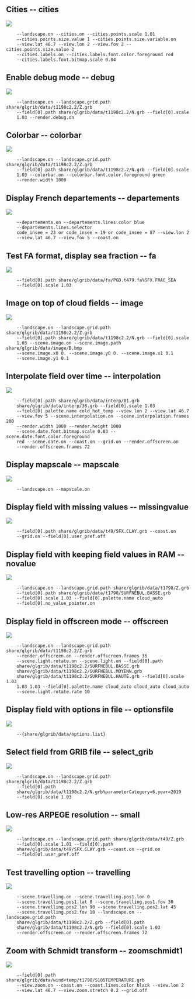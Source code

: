 ## Cities -- cities
![](../test/cities/TEST_0000.png)

```
    --landscape.on --cities.on --cities.points.scale 1.01 
    --cities.points.size.value 1 --cities.points.size.variable.on 
    --view.lat 46.7 --view.lon 2 --view.fov 2 --cities.points.size.value 2 
    --cities.labels.on --cities.labels.font.color.foreground red 
    --cities.labels.font.bitmap.scale 0.04 
```
## Enable debug mode -- debug
![](../test/debug/TEST_0000.png)

```
    --landscape.on --landscape.grid.path share/glgrib/data/t1198c2.2/Z.grb 
    --field[0].path share/glgrib/data/t1198c2.2/N.grb --field[0].scale 
    1.03 --render.debug.on 
```
## Colorbar -- colorbar
![](../test/colorbar/TEST_0000.png)

```
    --landscape.on --landscape.grid.path share/glgrib/data/t1198c2.2/Z.grb 
    --field[0].path share/glgrib/data/t1198c2.2/N.grb --field[0].scale 
    1.03 --colorbar.on --colorbar.font.color.foreground green 
    --render.width 1000 
```
## Display French departements -- departements
![](../test/departements/TEST_0000.png)

```
    --departements.on --departements.lines.color blue 
    --departements.lines.selector 
    code_insee = 23 or code_insee = 19 or code_insee = 87 --view.lon 2 
    --view.lat 46.7 --view.fov 5 --coast.on 
```
## Test FA format, display sea fraction -- fa
![](../test/fa/TEST_0000.png)

```
    --field[0].path share/glgrib/data/fa/PGD.t479.fa%SFX.FRAC_SEA 
    --field[0].scale 1.03 
```
## Image on top of cloud fields -- image
![](../test/image/TEST_0000.png)

```
    --landscape.on --landscape.grid.path share/glgrib/data/t1198c2.2/Z.grb 
    --field[0].path share/glgrib/data/t1198c2.2/N.grb --field[0].scale 
    1.03 --scene.image.on --scene.image.path share/glgrib/data/image/B.bmp 
    --scene.image.x0 0. --scene.image.y0 0. --scene.image.x1 0.1 
    --scene.image.y1 0.1 
```
## Interpolate field over time -- interpolation
![](../test/interpolation/TEST.gif)

```
    --field[0].path share/glgrib/data/interp/01.grb 
    share/glgrib/data/interp/36.grb --field[0].scale 1.03 
    --field[0].palette.name cold_hot_temp --view.lon 2 --view.lat 46.7 
    --view.fov 5 --scene.interpolation.on --scene.interpolation.frames 200 
    --render.width 1000 --render.height 1000 
    --scene.date.font.bitmap.scale 0.03 --scene.date.font.color.foreground 
    red --scene.date.on --coast.on --grid.on --render.offscreen.on 
    --render.offscreen.frames 72 
```
## Display mapscale -- mapscale
![](../test/mapscale/TEST_0000.png)

```
    --landscape.on --mapscale.on 
```
## Display field with missing values -- missingvalue
![](../test/missingvalue/TEST_0000.png)

```
    --field[0].path share/glgrib/data/t49/SFX.CLAY.grb --coast.on 
    --grid.on --field[0].user_pref.off 
```
## Display field with keeping field values in RAM -- novalue
![](../test/novalue/TEST_0000.png)

```
    --landscape.on --landscape.grid.path share/glgrib/data/t1798/Z.grb 
    --field[0].path share/glgrib/data/t1798/SURFNEBUL.BASSE.grb 
    --field[0].scale 1.03 --field[0].palette.name cloud_auto 
    --field[0].no_value_pointer.on 
```
## Display field in offscreen mode -- offscreen
![](../test/offscreen/TEST.gif)

```
    --landscape.on --landscape.grid.path share/glgrib/data/t1198c2.2/Z.grb 
    --render.offscreen.on --render.offscreen.frames 36 
    --scene.light.rotate.on --scene.light.on --field[0].path 
    share/glgrib/data/t1198c2.2/SURFNEBUL.BASSE.grb 
    share/glgrib/data/t1198c2.2/SURFNEBUL.MOYENN.grb 
    share/glgrib/data/t1198c2.2/SURFNEBUL.HAUTE.grb --field[0].scale 1.03 
    1.03 1.03 --field[0].palette.name cloud_auto cloud_auto cloud_auto 
    --scene.light.rotate.rate 10 
```
## Display field with options in file -- optionsfile
![](../test/optionsfile/TEST_0000.png)

```
    --{share/glgrib/data/options.list} 
```
## Select field from GRIB file -- select_grib
![](../test/select_grib/TEST_0000.png)

```
    --landscape.on --landscape.grid.path share/glgrib/data/t1198c2.2/Z.grb 
    --field[0].path 
    share/glgrib/data/t1198c2.2/N.grb%parameterCategory=6,year=2019 
    --field[0].scale 1.03 
```
## Low-res ARPEGE resolution -- small
![](../test/small/TEST_0000.png)

```
    --landscape.on --landscape.grid.path share/glgrib/data/t49/Z.grb 
    --field[0].scale 1.01 --field[0].path 
    share/glgrib/data/t49/SFX.CLAY.grb --coast.on --grid.on 
    --field[0].user_pref.off 
```
## Test travelling option -- travelling
![](../test/travelling/TEST.gif)

```
    --scene.travelling.on --scene.travelling.pos1.lon 0 
    --scene.travelling.pos1.lat 0 --scene.travelling.pos1.fov 30 
    --scene.travelling.pos2.lon 90 --scene.travelling.pos2.lat 45 
    --scene.travelling.pos2.fov 10 --landscape.on --landscape.grid.path 
    share/glgrib/data/t1198c2.2/Z.grb --field[0].path 
    share/glgrib/data/t1198c2.2/N.grb --field[0].scale 1.03 
    --render.offscreen.on --render.offscreen.frames 72 
```
## Zoom with Schmidt transform -- zoomschmidt1
![](../test/zoomschmidt1/TEST_0000.png)

```
    --field[0].path share/glgrib/data/wind+temp/t1798/S105TEMPERATURE.grb 
    --view.zoom.on --coast.on --coast.lines.color black --view.lon 2 
    --view.lat 46.7 --view.zoom.stretch 0.2 --grid.off 
```
